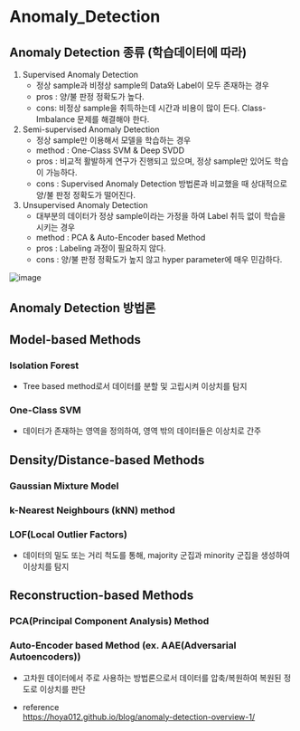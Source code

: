 # Anomaly_Detection

## Anomaly Detection 종류 (학습데이터에 따라)
1. Supervised Anomaly Detection
   - 정상 sample과 비정상 sample의 Data와 Label이 모두 존재하는 경우
   - pros : 양/불 판정 정확도가 높다.
   - cons: 비정상 sample을 취득하는데 시간과 비용이 많이 든다. Class-Imbalance 문제를 해결해야 한다.
2. Semi-supervised Anomaly Detection
   - 정상 sample만 이용해서 모델을 학습하는 경우
   - method : One-Class SVM & Deep SVDD
   - pros : 비교적 활발하게 연구가 진행되고 있으며, 정상 sample만 있어도 학습이 가능하다.
   - cons : Supervised Anomaly Detection 방법론과 비교했을 때 상대적으로 양/불 판정 정확도가 떨어진다.
4. Unsupervised Anomaly Detection
   - 대부분의 데이터가 정상 sample이라는 가정을 하여 Label 취득 없이 학습을 시키는 경우
   - method : PCA & Auto-Encoder based Method 
   - pros : Labeling 과정이 필요하지 않다.
   - cons : 양/불 판정 정확도가 높지 않고 hyper parameter에 매우 민감하다.

![image](https://user-images.githubusercontent.com/67107675/114683454-0102c980-9d4b-11eb-9f95-01c5483bc9a8.png)


## Anomaly Detection 방법론
## Model-based Methods
### Isolation Forest 
- Tree based method로서 데이터를 분할 및 고립시켜 이상치를 탐지
### One-Class SVM 
- 데이터가 존재하는 영역을 정의하여, 영역 밖의 데이터들은 이상치로 간주

## Density/Distance-based Methods
### Gaussian Mixture Model
### k-Nearest Neighbours (kNN) method
### LOF(Local Outlier Factors)
- 데이터의 밀도 또는 거리 척도를 통해, majority 군집과 minority 군집을 생성하여 이상치를 탐지

## Reconstruction-based Methods
### PCA(Principal Component Analysis) Method
### Auto-Encoder based Method (ex. AAE(Adversarial Autoencoders))
- 고차원 데이터에서 주로 사용하는 방법론으로서 데이터를 압축/복원하여 복원된 정도로 이상치를 판단

- reference   
https://hoya012.github.io/blog/anomaly-detection-overview-1/
